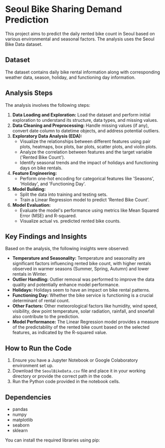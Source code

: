 # Seoul Bike Sharing Demand Prediction

This project aims to predict the daily rented bike count in Seoul based on various environmental and seasonal factors. The analysis uses the Seoul Bike Data dataset.

## Dataset

The dataset contains daily bike rental information along with corresponding weather data, season, holiday, and functioning day information.

## Analysis Steps

The analysis involves the following steps:

1.  **Data Loading and Exploration:** Load the dataset and perform initial exploration to understand its structure, data types, and missing values.
2.  **Data Cleaning and Preprocessing:** Handle missing values (if any), convert date column to datetime objects, and address potential outliers.
3.  **Exploratory Data Analysis (EDA):**
    *   Visualize the relationships between different features using pair plots, heatmaps, box plots, bar plots, scatter plots, and violin plots.
    *   Analyze the correlation between features and the target variable ('Rented Bike Count').
    *   Identify seasonal trends and the impact of holidays and functioning days on bike rentals.
4.  **Feature Engineering:**
    *   Perform one-hot encoding for categorical features like 'Seasons', 'Holiday', and 'Functioning Day'.
5.  **Model Building:**
    *   Split the data into training and testing sets.
    *   Train a Linear Regression model to predict 'Rented Bike Count'.
6.  **Model Evaluation:**
    *   Evaluate the model's performance using metrics like Mean Squared Error (MSE) and R-squared.
    *   Visualize actual vs. predicted rented bike counts.

## Key Findings and Insights

Based on the analysis, the following insights were observed:

*   **Temperature and Seasonality:** Temperature and seasonality are significant factors influencing rented bike count, with higher rentals observed in warmer seasons (Summer, Spring, Autumn) and lower rentals in Winter.
*   **Outlier Handling:** Outlier removal was performed to improve the data quality and potentially enhance model performance.
*   **Holidays:** Holidays seem to have an impact on bike rental patterns.
*   **Functioning Day:** Whether the bike service is functioning is a crucial determinant of rental count.
*   **Other Factors:** Other meteorological factors like humidity, wind speed, visibility, dew point temperature, solar radiation, rainfall, and snowfall also contribute to the prediction.
*   **Model Performance:** The Linear Regression model provides a measure of the predictability of the rented bike count based on the selected features, as indicated by the R-squared value.

## How to Run the Code

1.  Ensure you have a Jupyter Notebook or Google Colaboratory environment set up.
2.  Download the `SeoulBikeData.csv` file and place it in your working directory or provide the correct path in the code.
3.  Run the Python code provided in the notebook cells.

## Dependencies

*   pandas
*   numpy
*   matplotlib
*   seaborn
*   sklearn

You can install the required libraries using pip:


